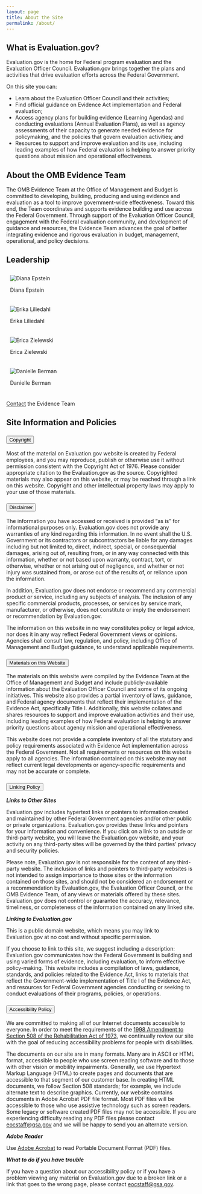 ```yaml
---
layout: page
title: About the Site
permalink: /about/
---
```


<section class="grid-container padding-left-0 padding-right-1">
<h2>What is Evaluation.gov?</h2>
<p>Evaluation.gov is the home for Federal program evaluation and the Evaluation Officer Council. Evaluation.gov brings together the plans and activities that drive evaluation efforts across the Federal Government.</p>
        <p>On this site you can:</p>
        <ul>
            <li>Learn about the Evaluation Officer Council and their activities;</li>
            <li>Find official guidance on Evidence Act implementation and Federal evaluation;</li>
            <li>Access agency plans for building evidence (Learning Agendas) and conducting evaluations (Annual Evaluation Plans), as well as agency assessments of their capacity to generate needed evidence for policymaking, and the policies that govern evaluation activities; and</li>
            <li>Resources to support and improve evaluation and its use, including leading examples of how Federal evaluation is helping to answer priority questions about mission and operational effectiveness.</li>
        </ul>
<h2>About the OMB Evidence Team</h2>
    The OMB Evidence Team at the Office of Management and Budget is committed to developing, building, producing and using evidence and evaluation as a tool to improve government-wide effectiveness. Toward this end, the Team coordinates and supports evidence building and use across the Federal Government. Through support of the Evaluation Officer Council, engagement with the Federal evaluation community, and development of guidance and resources, the Evidence Team advances the goal of better integrating evidence and rigorous evaluation in budget, management, operational, and policy decisions. <br />

<div class="grid-container padding-left-0">
            <h2 class="font-sans-lg">Leadership</h2>
            <div class="usa-graphic-list__row grid-row grid-gap padding-top-0">
                <div class="tablet:grid-col-6 container" style="padding:10px;">
                        <div class="left">
                            <img class="photo" src="{{site.baseurl}}/assets/images/logo-omb.png" alt="Diana Epstein">
                        </div>
                        <div class="right">
                            <p><span class="name">Diana Epstein</span></p>
                        </div>
                </div>
                <div class="tablet:grid-col-6 container" style="padding:10px;">
                        <div class="left">
                            <img class="photo" src="{{site.baseurl}}/assets/images/logo-omb.png" alt="Erika Liliedahl">
                        </div>
                        <div class="right">
                            <p><span class="name">Erika Liliedahl</span></p>
                        </div>
                </div>
                </div>
                <div class="usa-graphic-list__row grid-row grid-gap padding-top-0">
                <div class="tablet:grid-col-6 container" style="padding:10px;">
                        <div class="left">
                            <img class="photo" src="{{site.baseurl}}/assets/images/logo-omb.png" alt="Erica Zielewski">
                        </div>
                        <div class="right">
                            <p><span class="name">Erica Zielewski</span></p>
                        </div>
                </div>
                <div class="tablet:grid-col-6 container" style="padding:10px;">
                        <div class="left">
                            <img class="photo" src="{{site.baseurl}}/assets/images/logo-omb.png" alt="Danielle Berman">
                        </div>
                        <div class="right">
                            <p><span class="name">Danielle Berman</span></p>
                        </div>
                </div>
            </div>
        </div>
    <p><a href="mailto:evidence@omb.eop.gov">Contact</a> the Evidence Team</p>
<h2>Site Information and Policies</h2>

<div class="usa-accordion usa-accordion--bordered">
      <!-- Use the accurate heading level to maintain the document outline -->
      <h3 class="usa-accordion__heading">
        <button class="usa-accordion__button" aria-expanded="false" aria-controls="b-a1">
          Copyright
        </button>
      </h3>
      <div id="b-a1" class="usa-accordion__content">
        <p>Most of the material on Evaluation.gov website is created by Federal employees, and you may reproduce, publish or otherwise use it without permission consistent with the Copyright Act of 1976. Please consider appropriate citation to the Evaluation.gov as the source. Copyrighted materials may also appear on this website, or may be reached through a link on this website. Copyright and other intellectual property laws may apply to your use of those materials.</p>
      </div>
      <!-- Use the accurate heading level to maintain the document outline -->
      <h3 class="usa-accordion__heading">
        <button class="usa-accordion__button" aria-expanded="false" aria-controls="b-a2">
         Disclaimer
        </button>
      </h3>
      <div id="b-a2" class="usa-accordion__content">
        <p>The information you have accessed or received is provided “as is” for informational purposes only. Evaluation.gov does not provide any warranties of any kind regarding this information. In no event shall the U.S. Government or its contractors or subcontractors be liable for any damages including but not limited to, direct, indirect, special, or consequential damages, arising out of, resulting from, or in any way connected with this information, whether or not based upon warranty, contract, tort, or otherwise, whether or not arising out of negligence, and whether or not injury was sustained from, or arose out of the results of, or reliance upon the information.</p>
        <p>In addition, Evaluation.gov does not endorse or recommend any commercial product or service, including any subjects of analysis. The inclusion of any specific commercial products, processes, or services by service mark, manufacturer, or otherwise, does not constitute or imply the endorsement or recommendation by Evaluation.gov.</p>
        <p>The information on this website in no way constitutes policy or legal advice, nor does it in any way reflect Federal Government views or opinions. Agencies shall consult law, regulation, and policy, including Office of Management and Budget guidance, to understand applicable requirements.</p>
      </div>
      <!-- Use the accurate heading level to maintain the document outline -->
      <h3 class="usa-accordion__heading">
        <button class="usa-accordion__button" aria-expanded="false" aria-controls="b-a3">
          Materials on this Website
        </button>
      </h3>
      <div id="b-a3" class="usa-accordion__content">
        <p>The materials on this website were compiled by the Evidence Team at the Office of Management and Budget and include publicly-available information about the Evaluation Officer Council and some of its ongoing initiatives. This website also provides a partial inventory of laws, guidance, and Federal agency documents that reflect their implementation of the Evidence Act, specifically Title I. Additionally, this website collates and shares resources to support and improve evaluation activities and their use, including leading examples of how Federal evaluation is helping to answer priority questions about agency mission and operational effectiveness.</p>
        <p>This website does not provide a complete inventory of all the statutory and policy requirements associated with Evidence Act implementation across the Federal Government. Not all requirements or resources on this website apply to all agencies. The information contained on this website may not reflect current legal developments or agency-specific requirements and may not be accurate or complete.</p>
      </div>
      <!-- Use the accurate heading level to maintain the document outline -->
      <h3 class="usa-accordion__heading">
        <button class="usa-accordion__button" aria-expanded="false" aria-controls="b-a4">
          Linking Policy
        </button>
      </h3>
      <div id="b-a4" class="usa-accordion__content">
        <p><strong><em>Links to Other Sites</em></strong></p> 
        <p>Evaluation.gov includes hypertext links or pointers to information created and maintained by other Federal Government agencies and/or other public or private organizations. Evaluation.gov provides these links and pointers for your information and convenience. If you click on a link to an outside or third-party website, you will leave the Evaluation.gov website, and your activity on any third-party sites will be governed by the third parties’ privacy and security policies.</p>
        <p>Please note, Evaluation.gov is not responsible for the content of any third-party website. The inclusion of links and pointers to third-party websites is not intended to assign importance to those sites or the information contained on those sites, and should not be considered an endorsement or a recommendation by Evaluation.gov, the Evaluation Officer Council, or the OMB Evidence Team, of any views or materials offered by these sites. Evaluation.gov does not control or guarantee the accuracy, relevance, timeliness, or completeness of the information contained on any linked site.</p>
        <p><strong><em>Linking to Evaluation.gov</em></strong></p>
        <p>This is a public domain website, which means you may link to Evaluation.gov at no cost and without specific permission.</p>
        <p>If you choose to link to this site, we suggest including a description: Evaluation.gov communicates how the Federal Government is building and using varied forms of evidence, including evaluation, to inform effective policy-making.  This website includes a compilation of laws, guidance, standards, and policies related to the Evidence Act, links to materials that reflect the Government-wide implementation of Title I of the Evidence Act, and resources for Federal Government agencies conducting or seeking to conduct evaluations of their programs, policies, or operations.</p>
      </div>
      <!-- Use the accurate heading level to maintain the document outline -->
      <h3 class="usa-accordion__heading">
        <button class="usa-accordion__button" aria-expanded="false" aria-controls="b-a5">
          Accessibility Policy
        </button>
      </h3>
      <div id="b-a5" class="usa-accordion__content">
        <p>We are committed to making all of our Internet documents accessible to everyone. In order to meet the requirements of the <a href="https://www.section508.gov/manage/laws-and-policies" aria-label="Rehabilitation Act of 1973 (opens in a new window)" target="_blank">1998 Amendment to Section 508 of the Rehabilitation Act of 1973</a>, we continually review our site with the goal of reducing accessibility problems for people with disabilities.</p>
        <p>The documents on our site are in many formats. Many are in ASCII or HTML format, accessible to people who use screen reading software and to those with other vision or mobility impairments. Generally, we use Hypertext Markup Language (HTML) to create pages and documents that are accessible to that segment of our customer base. In creating HTML documents, we follow Section 508 standards; for example, we include alternate text to describe graphics. Currently, our website contains documents in Adobe Acrobat PDF file format. Most PDF files will be accessible to those who use assistive technology such as screen readers. Some legacy or software created PDF files may not be accessible. If you are experiencing difficulty reading any PDF files please contact <a href="mailto:eocstaff@gsa.gov">eocstaff@gsa.gov</a> and we will be happy to send you an alternate version.</p>
        <p><strong><em>Adobe Reader</em></strong></p>
        <p>Use <a href="https://acrobat.adobe.com/us/en/acrobat.html#50enu" aria-label="Adobe Acrobat for PDFs (opens in a new window)" target="_blank">Adobe Acrobat</a> to read Portable Document Format (PDF) files.</p>
        <p><strong><em>What to do if you have trouble</em></strong></p>
        <p>If you have a question about our accessibility policy or if you have a problem viewing any material on Evaluation.gov due to a broken link or a link that goes to the wrong page, please contact <a href="mailto:eocstaff@gsa.gov">eocstaff@gsa.gov</a>.</p>
      </div>
</div>
</section>
